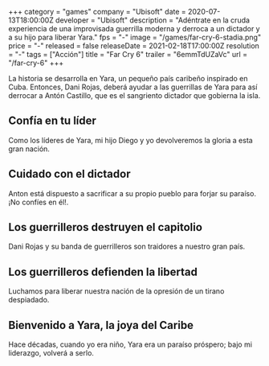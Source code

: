 +++
category = "games"
company = "Ubisoft"
date = 2020-07-13T18:00:00Z
developer = "Ubisoft"
description = "Adéntrate en la cruda experiencia de una improvisada guerrilla moderna y derroca a un dictador y a su hijo para liberar Yara."
fps = "-"
image = "/games/far-cry-6-stadia.png"
price = "-"
released = false
releaseDate = 2021-02-18T17:00:00Z
resolution = "-"
tags = ["Acción"]
title = "Far Cry 6"
trailer = "6emmTdUZaVc"
url = "/far-cry-6"
+++

La historia se desarrolla en Yara, un pequeño país caribeño inspirado en Cuba. Entonces, Dani Rojas, deberá ayudar a las guerrillas de Yara para así derrocar a Antón Castillo, que es el sangriento dictador que gobierna la isla.

## Confía en tu líder

Como los líderes de Yara, mi hijo Diego y yo devolveremos la gloria a esta gran nación.

## Cuidado con el dictador

Anton está dispuesto a sacrificar a su propio pueblo para forjar su paraíso. ¡No confíes en él!.

## Los guerrilleros destruyen el capitolio

Dani Rojas y su banda de guerrilleros son traidores a nuestro gran país.

## Los guerrilleros defienden la libertad

Luchamos para liberar nuestra nación de la opresión de un tirano despiadado.

## Bienvenido a Yara, la joya del Caribe

Hace décadas, cuando yo era niño, Yara era un paraíso próspero; bajo mi liderazgo, volverá a serlo.





